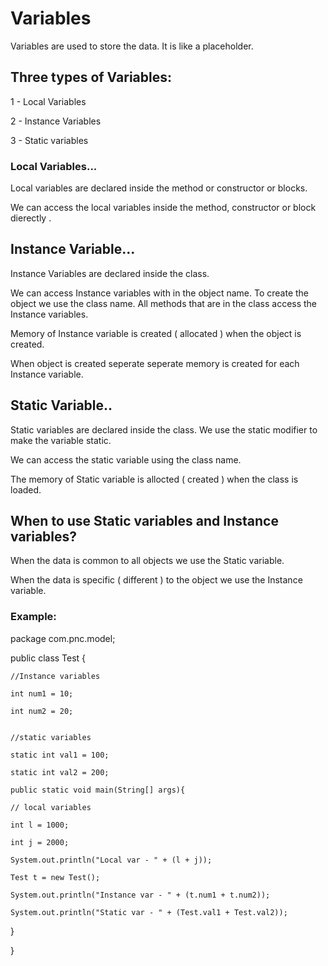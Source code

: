 # Variables

Variables are used to store the data. It is like a placeholder.

## Three types of Variables: 

1 - Local Variables

2 - Instance Variables

3 - Static variables


### Local Variables...

Local variables are declared inside the method or constructor or blocks.

We can access the local variables inside the method, constructor or block dierectly .


## Instance Variable...

Instance Variables are declared inside the class.

We can access Instance variables with in the object name. To create the object we use the class name. All methods that are in the class access the Instance variables.

Memory of Instance variable is created ( allocated ) when the object is created.

When object is created seperate seperate memory is created for each Instance variable.

## Static Variable..

Static variables are declared inside the class. We use the static modifier to make the variable static.

We can access the static variable using the class name.

The memory of Static variable is allocted ( created ) when the class is loaded.

## When to use Static variables and Instance variables?

When the data is common to all objects we use the Static variable.

When the data is specific ( different ) to the object we use the Instance variable.


### Example: 

package com.pnc.model;

public class Test {

    //Instance variables

    int num1 = 10;

    int num2 = 20;


    //static variables

    static int val1 = 100;

    static int val2 = 200;

    public static void main(String[] args){

    // local variables

    int l = 1000;

    int j = 2000;

    System.out.println("Local var - " + (l + j));

    Test t = new Test();

    System.out.println("Instance var - " + (t.num1 + t.num2));

    System.out.println("Static var - " + (Test.val1 + Test.val2));

   }

}
